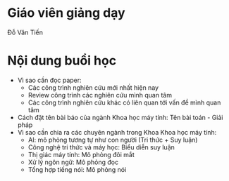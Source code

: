 # Giáo viên giảng dạy
  Đỗ Văn Tiến
  
# Nội dung buổi học
- Vì sao cần đọc paper:
  - Các công trình nghiên cứu mới nhất hiện nay
  - Review công trình các nghiên cứu mình quan tâm
  - Các công trình nghiên cứu khác có liên quan tới vấn đề mình quan tâm
- Cách đặt tên bài báo của ngành Khoa học máy tính: Tên bài toán - Giải pháp
- Vì sao cần chia ra các chuyên ngành trong Khoa Khoa học máy tính:
  - AI: mô phỏng tương tự như con người (Tri thức + Suy luận)
  - Công nghệ tri thức và máy học: Biểu diễn suy luận
  - Thị giác máy tính: Mô phỏng đôi mắt
  - Xử lý ngôn ngữ: Mô phỏng đọc
  - Tổng hợp tiếng nói: Mô phỏng nói
  
